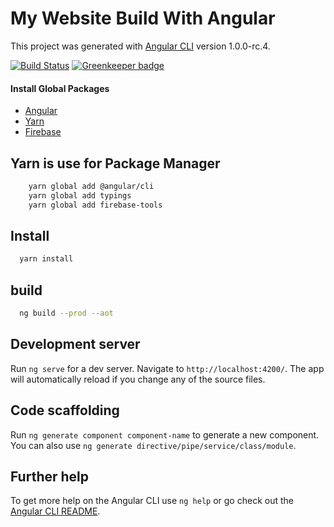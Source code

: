 # My Website Build With Angular

This project was generated with [Angular CLI](https://github.com/angular/angular-cli) version 1.0.0-rc.4.

[![Build Status](https://travis-ci.org/kerrongordon/website.svg?branch=master)](https://travis-ci.org/kerrongordon/website)
[![Greenkeeper badge](https://badges.greenkeeper.io/kerrongordon/website.svg)](https://greenkeeper.io/)

#### Install Global Packages  
  - [Angular](https://angular.io/)
  - [Yarn](https://yarnpkg.com/)
  - [Firebase](https://firebase.google.com/docs/cli/)
  
## Yarn is use for Package Manager
```bash
    yarn global add @angular/cli
    yarn global add typings
    yarn global add firebase-tools
 ```

## Install

```bash
  yarn install
```

## build

```bash
  ng build --prod --aot
```

## Development server

Run `ng serve` for a dev server. Navigate to `http://localhost:4200/`. The app will automatically reload if you change any of the source files.

## Code scaffolding

Run `ng generate component component-name` to generate a new component. You can also use `ng generate directive/pipe/service/class/module`.

## Further help

To get more help on the Angular CLI use `ng help` or go check out the [Angular CLI README](https://github.com/angular/angular-cli/blob/master/README.md).



